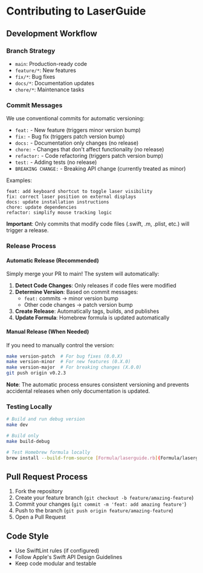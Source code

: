 # Contributing to LaserGuide

## Development Workflow

### Branch Strategy

- `main`: Production-ready code
- `feature/*`: New features
- `fix/*`: Bug fixes
- `docs/*`: Documentation updates
- `chore/*`: Maintenance tasks

### Commit Messages

We use conventional commits for automatic versioning:

- `feat:` - New feature (triggers minor version bump)
- `fix:` - Bug fix (triggers patch version bump)
- `docs:` - Documentation only changes (no release)
- `chore:` - Changes that don't affect functionality (no release)
- `refactor:` - Code refactoring (triggers patch version bump)
- `test:` - Adding tests (no release)
- `BREAKING CHANGE:` - Breaking API change (currently treated as minor)

Examples:
```
feat: add keyboard shortcut to toggle laser visibility
fix: correct laser position on external displays
docs: update installation instructions
chore: update dependencies
refactor: simplify mouse tracking logic
```

**Important**: Only commits that modify code files (.swift, .m, .plist, etc.) will trigger a release.

### Release Process

#### Automatic Release (Recommended)

Simply merge your PR to main! The system will automatically:

1. **Detect Code Changes**: Only releases if code files were modified
2. **Determine Version**: Based on commit messages:
   - `feat:` commits → minor version bump
   - Other code changes → patch version bump
3. **Create Release**: Automatically tags, builds, and publishes
4. **Update Formula**: Homebrew formula is updated automatically

#### Manual Release (When Needed)

If you need to manually control the version:

```bash
make version-patch  # For bug fixes (0.0.X)
make version-minor  # For new features (0.X.0)  
make version-major  # For breaking changes (X.0.0)
git push origin v0.2.3
```

**Note**: The automatic process ensures consistent versioning and prevents accidental releases when only documentation is updated.

### Testing Locally

```bash
# Build and run debug version
make dev

# Build only
make build-debug

# Test Homebrew formula locally
brew install --build-from-source [Formula/laserguide.rb](Formula/laserguide.rb)
```

## Pull Request Process

1. Fork the repository
2. Create your feature branch (`git checkout -b feature/amazing-feature`)
3. Commit your changes (`git commit -m 'feat: add amazing feature'`)
4. Push to the branch (`git push origin feature/amazing-feature`)
5. Open a Pull Request

## Code Style

- Use SwiftLint rules (if configured)
- Follow Apple's Swift API Design Guidelines
- Keep code modular and testable